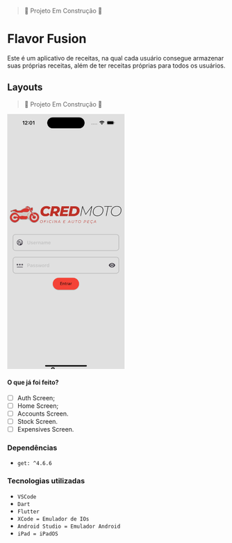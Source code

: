 > :construction: Projeto Em Construção :construction:

# Flavor Fusion

Este é um aplicativo de receitas, na qual cada usuário consegue armazenar suas próprias receitas, além de ter receitas próprias para todos os usuários.

## Layouts
> :construction: Projeto Em Construção :construction:
<img src="./assets/readme/imgs/authScreen.png" alt="SplashScreen" width="270px"> 
<!-- <img src="" alt="" width="270px">  -->

#### O que já foi feito?
- [ ] Auth Screen;
- [ ] Home Screen;
- [ ] Accounts Screen.
- [ ] Stock Screen.
- [ ] Expensives Screen.

### Dependências
- ``get: ^4.6.6``

### Tecnologias utilizadas
- ``VSCode``
- ``Dart``
- ``Flutter``
- ``XCode = Emulador de IOs``
- ``Android Studio = Emulador Android``
- ``iPad = iPadOS``